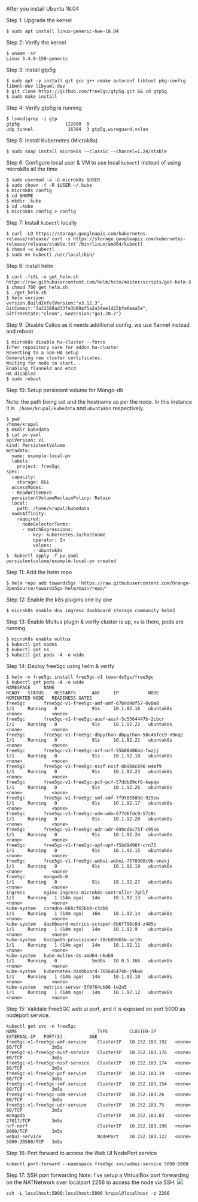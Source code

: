 After you install Ubuntu 18.04 

Step 1: Upgrade the kernel
```
$ sudo apt install linux-generic-hwe-18.04
```
Step 2: Verify the kernel
```
$ uname -sr
Linux 5.4.0-150-generic
```
Step 3: Install gtp5g
```
$ sudo apt -y install git gcc g++ cmake autoconf libtool pkg-config libmnl-dev libyaml-dev
$ git clone https://github.com/free5gc/gtp5g.git && cd gtp5g
$ sudo make install
```
Step 4: Verify gtp5g is running
```
$ lsmod|grep -i gtp
gtp5g                 122880  0
udp_tunnel             16384  3 gtp5g,wireguard,vxlan
```
Step 5: Install Kubernetes (Microk8s)
```
$ sudo snap install microk8s --classic --channel=1.24/stable
```
Step 6: Configure local user & VM to use local `kubectl` instead of using microk8s all the time
```
$ sudo usermod -a -G microk8s $USER
$ sudo chown -f -R $USER ~/.kube
$ microk8s config
$ cd $HOME
$ mkdir .kube
$ cd .kube
$ microk8s config > config
```
Step 7: Install `kubectl` locally
```
$ curl -LO https://storage.googleapis.com/kubernetes-release/release/`curl -s https://storage.googleapis.com/kubernetes-release/release/stable.txt`/bin/linux/amd64/kubectl
$ chmod +x kubectl
$ sudo mv kubectl /usr/local/bin/
```
Step 8: Install helm
```
$ curl -fsSL -o get_helm.sh https://raw.githubusercontent.com/helm/helm/master/scripts/get-helm-3
$ chmod 700 get_helm.sh
$ ./get_helm.sh
$ helm version
version.BuildInfo{Version:"v3.12.3", GitCommit:"3a31588ad33fe3b89af5a2a54ee1d25bfe6eaa5e", GitTreeState:"clean", GoVersion:"go1.20.7"}
```
Step 9: Disable Calico as it needs additional config, we use flannel instead and reboot
```
$ microk8s disable ha-cluster --force
Infer repository core for addon ha-cluster
Reverting to a non-HA setup
Generating new cluster certificates.
Waiting for node to start. .  
Enabling flanneld and etcd
HA disabled
$ sudo reboot
```
Step 10: Setup persistent volume for Mongo-db

Note: the path being set and the hostname as per the node. In this instance it is ` /home/krupal/kubedata` and `ubuntuk8s` respectively.

```
$ pwd
/home/krupal
$ mkdir kubedata
$ cat pv.yaml
apiVersion: v1
kind: PersistentVolume
metadata:
  name: example-local-pv
  labels:
    project: free5gc
spec:
  capacity:
    storage: 8Gi
  accessModes:
  - ReadWriteOnce
  persistentVolumeReclaimPolicy: Retain
  local:
    path: /home/krupal/kubedata
  nodeAffinity:
    required:
      nodeSelectorTerms:
      - matchExpressions:
        - key: kubernetes.io/hostname
          operator: In
          values:
          - ubuntuk8s
$  kubectl apply -f pv.yaml
persistentvolume/example-local-pv created         
```
Step 11: Add the helm repo
```
$ helm repo add towards5gs 'https://raw.githubusercontent.com/Orange-OpenSource/towards5gs-helm/main/repo/'
```
Step 12: Enable the k8s plugins one by one
```
$ microk8s enable dns ingress dashboard storage community helm3
```
Step 13: Enable Multus plugin & verify cluster is up, `ns` is there, pods are running
```
$ microk8s enable multus
$ kubectl get nodes
$ kubectl get ns
$ kubectl get pods -A -o wide
```
Step 14: Deploy free5gc using helm & verify
```
$ helm -n free5gc install free5gc-v1 towards5gs/free5gc
$ kubectl get pods -A -o wide
NAMESPACE     NAME                                                   READY   STATUS    RESTARTS      AGE     IP           NODE        NOMINATED NODE   READINESS GATES
free5gc       free5gc-v1-free5gc-amf-amf-67b9d48f57-8v8m8            1/1     Running   0             91s     10.1.92.16   ubuntuk8s   <none>           <none>
free5gc       free5gc-v1-free5gc-ausf-ausf-5c5564447b-2cbcr          1/1     Running   0             91s     10.1.92.22   ubuntuk8s   <none>           <none>
free5gc       free5gc-v1-free5gc-dbpython-dbpython-58c46fcc9-n9nq2   1/1     Running   0             91s     10.1.92.21   ubuntuk8s   <none>           <none>
free5gc       free5gc-v1-free5gc-nrf-nrf-55b88d86bd-fwzjj            1/1     Running   0             91s     10.1.92.18   ubuntuk8s   <none>           <none>
free5gc       free5gc-v1-free5gc-nssf-nssf-8b9b8c896-m4mf9           1/1     Running   0             91s     10.1.92.23   ubuntuk8s   <none>           <none>
free5gc       free5gc-v1-free5gc-pcf-pcf-57ddb89cf6-kwpqw            1/1     Running   0             91s     10.1.92.26   ubuntuk8s   <none>           <none>
free5gc       free5gc-v1-free5gc-smf-smf-7f9585589d-929zw            1/1     Running   0             91s     10.1.92.17   ubuntuk8s   <none>           <none>
free5gc       free5gc-v1-free5gc-udm-udm-677d6fdc9-57z8c             1/1     Running   0             91s     10.1.92.20   ubuntuk8s   <none>           <none>
free5gc       free5gc-v1-free5gc-udr-udr-699cd6c75f-c95s6            1/1     Running   0             91s     10.1.92.24   ubuntuk8s   <none>           <none>
free5gc       free5gc-v1-free5gc-upf-upf-f5bd9498f-crn75             1/1     Running   0             91s     10.1.92.15   ubuntuk8s   <none>           <none>
free5gc       free5gc-v1-free5gc-webui-webui-7578968c9b-vnzxj        1/1     Running   0             91s     10.1.92.19   ubuntuk8s   <none>           <none>
free5gc       mongodb-0                                              1/1     Running   0             91s     10.1.92.27   ubuntuk8s   <none>           <none>
ingress       nginx-ingress-microk8s-controller-7phlf                1/1     Running   1 (14m ago)   14m     10.1.92.13   ubuntuk8s   <none>           <none>
kube-system   coredns-66bcf65bb8-c5db6                               1/1     Running   1 (14m ago)   16m     10.1.92.14   ubuntuk8s   <none>           <none>
kube-system   dashboard-metrics-scraper-6b6f796c8d-z485v             1/1     Running   1 (14m ago)   14m     10.1.92.9    ubuntuk8s   <none>           <none>
kube-system   hostpath-provisioner-78cb89d65b-scj8c                  1/1     Running   1 (14m ago)   14m     10.1.92.11   ubuntuk8s   <none>           <none>
kube-system   kube-multus-ds-amd64-nknb9                             1/1     Running   0             5m30s   10.0.5.166   ubuntuk8s   <none>           <none>
kube-system   kubernetes-dashboard-765646474b-j9kwk                  1/1     Running   1 (14m ago)   14m     10.1.92.10   ubuntuk8s   <none>           <none>
kube-system   metrics-server-5f8f64cb86-tw2n5                        1/1     Running   1 (14m ago)   14m     10.1.92.12   ubuntuk8s   <none>           <none>

```
Step 15: Validate Free5GC web ui port, and it is exposed on port 5000 as nodeport service.
```
kubectl get svc -n free5gc
NAME                              TYPE        CLUSTER-IP       EXTERNAL-IP   PORT(S)          AGE
free5gc-v1-free5gc-amf-service    ClusterIP   10.152.183.192   <none>        80/TCP           3m5s
free5gc-v1-free5gc-ausf-service   ClusterIP   10.152.183.176   <none>        80/TCP           3m5s
free5gc-v1-free5gc-nssf-service   ClusterIP   10.152.183.174   <none>        80/TCP           3m5s
free5gc-v1-free5gc-pcf-service    ClusterIP   10.152.183.19    <none>        80/TCP           3m5s
free5gc-v1-free5gc-smf-service    ClusterIP   10.152.183.154   <none>        80/TCP           3m5s
free5gc-v1-free5gc-udm-service    ClusterIP   10.152.183.26    <none>        80/TCP           3m5s
free5gc-v1-free5gc-udr-service    ClusterIP   10.152.183.75    <none>        80/TCP           3m5s
mongodb                           ClusterIP   10.152.183.83    <none>        27017/TCP        3m5s
nrf-nnrf                          ClusterIP   10.152.183.198   <none>        8000/TCP         3m5s
webui-service                     NodePort    10.152.183.122   <none>        5000:30500/TCP   3m5s

```
Step 16:  Port forward to access the Web UI NodePort service

`kubectl port-forward --namespace free5gc svc/webui-service 5000:5000`

Step 17: SSH port forwarding
Note: I've setup a VirtualBox port forwarding on the NATNetwork over localport 2266 to access the node via SSH.
![](https://hackmd.io/_uploads/BJ8YwNwA3.png)

```
ssh -L localhost:5000:localhost:5000 krupal@localhost -p 2266
```











